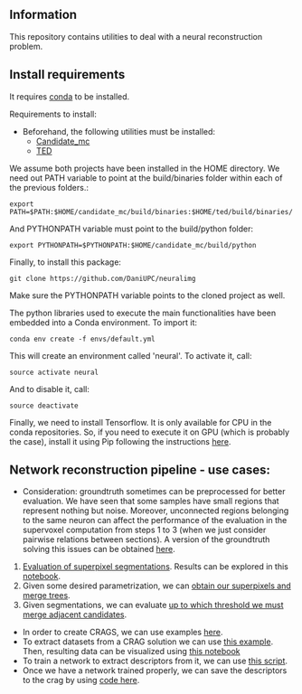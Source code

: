 ## Information

This repository contains utilities to deal with a neural reconstruction problem.

## Install requirements

It requires [conda](http://conda.pydata.org/miniconda.html) to be installed.

Requirements to install:

- Beforehand, the following utilities must be installed:
  - [Candidate_mc](https://github.com/DaniUPC/candidate_mc)
  - [TED](https://github.com/DaniUPC/ted)

We assume both projects have been installed in the HOME directory.
We need out PATH variable to point at the build/binaries folder within each of the previous folders.:

```
export PATH=$PATH:$HOME/candidate_mc/build/binaries:$HOME/ted/build/binaries/
```

And PYTHONPATH variable must point to the build/python folder:

```
export PYTHONPATH=$PYTHONPATH:$HOME/candidate_mc/build/python
```

Finally, to install this package:

```
git clone https://github.com/DaniUPC/neuralimg
```

Make sure the PYTHONPATH variable points to the cloned project as well.

The python libraries used to execute the main functionalities have been embedded into a Conda environment. To import it:

```
conda env create -f envs/default.yml
```

This will create an environment called 'neural'. To activate it, call:

```
source activate neural
```

And to disable it, call:

```
source deactivate
```

Finally, we need to install Tensorflow. It is only available for CPU in the conda repositories. So, if you need 
to execute it on GPU (which is probably the case), install it using Pip following the instructions [here](https://www.tensorflow.org/versions/r0.11/get_started/os_setup.html#pip-installation).

## Network reconstruction pipeline - use cases:

- Consideration: groundtruth sometimes can be preprocessed for better evaluation. We have seen that some samples have small regions that represent nothing but noise. Moreover, unconnected regions belonging to the same neuron can affect the performance of the evaluation in the supervoxel computation from steps 1 to 3 (when we just consider pairwise relations between sections). A version of the groundtruth solving this issues can be obtained [here](https://github.com/DaniUPC/neuralimg/blob/master/examples/unconn_and_remove_holes.py).
1. [Evaluation of superpixel segmentations](https://github.com/DaniUPC/neuralimg/blob/master/examples/evaluate_grid.py). Results can be explored in this [notebook](https://github.com/DaniUPC/neuralimg/blob/master/notebooks/grid_analysis.ipynb).
2. Given some desired parametrization, we can [obtain our superpixels and merge trees](https://github.com/DaniUPC/neuralimg/blob/master/examples/segment_data.py).
3. Given segmentations, we can evaluate [up to which threshold we must merge adjacent candidates](https://github.com/DaniUPC/neuralimg/blob/master/examples/evaluate_merges.py).
- In order to create CRAGS, we can use examples [here](https://github.com/DaniUPC/neuralimg/blob/master/examples/crag_gen_examples.py).
- To extract datasets from a CRAG solution we can use [this example](https://github.com/DaniUPC/neuralimg/blob/master/examples/create_dataset.py). Then, resulting data can be visualized using [this notebook](https://github.com/DaniUPC/neuralimg/blob/master/notebooks/dataset_visualization.ipynb)
- To train a network to extract descriptors from it, we can use [this script](https://github.com/DaniUPC/neuralimg/blob/master/examples/launch_network.py).
- Once we have a network trained properly, we can save the descriptors to the crag by using [code here](https://github.com/DaniUPC/neuralimg/blob/master/examples/test_features.py).


